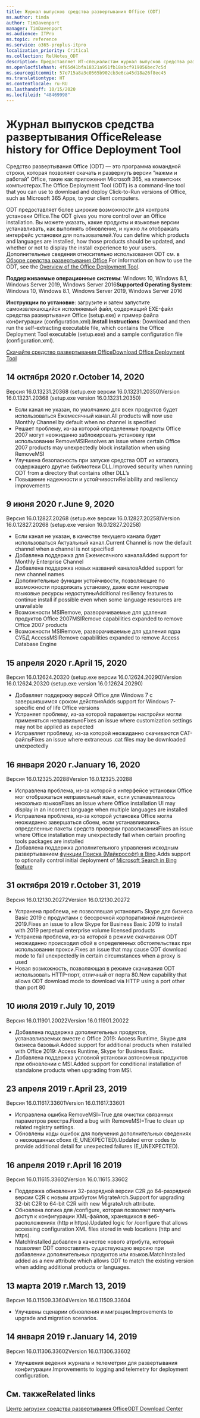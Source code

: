 ```yaml
---
title: Журнал выпусков средства развертывания Office (ODT)
ms.author: timda
author: TimDavenport
manager: TimDavenport
ms.audience: ITPro
ms.topic: reference
ms.service: o365-proplus-itpro
localization_priority: Critical
ms.collection: RelNotes_ODT
description: Предоставляет ИТ-специалистам журнал выпусков средства развертывания Office (ODT)
ms.openlocfilehash: 4f65d41bfa18321a951fb18abcf919056bec7c5d
ms.sourcegitcommit: 57e715a8a3c0565b902cb3e6ca45d18a26f8ec45
ms.translationtype: HT
ms.contentlocale: ru-RU
ms.lasthandoff: 10/15/2020
ms.locfileid: "48469998"
---
```

# <a name="release-history-for-office-deployment-tool"></a><span data-ttu-id="5b6e2-103">Журнал выпусков средства развертывания Office</span><span class="sxs-lookup"><span data-stu-id="5b6e2-103">Release history for Office Deployment Tool</span></span>

<span data-ttu-id="5b6e2-104">Средство развертывания Office (ODT) — это программа командной строки, которая позволяет скачать и развернуть версии “нажми и работай” Office, такие как приложения Microsoft 365, на клиентских компьютерах.</span><span class="sxs-lookup"><span data-stu-id="5b6e2-104">The Office Deployment Tool (ODT) is a command-line tool that you can use to download and deploy Click-to-Run versions of Office, such as Microsoft 365 Apps, to your client computers.</span></span> 


<span data-ttu-id="5b6e2-105">ODT предоставляет более широкие возможности для контроля установки Office.</span><span class="sxs-lookup"><span data-stu-id="5b6e2-105">The ODT gives you more control over an Office installation.</span></span> <span data-ttu-id="5b6e2-106">Вы можете указать, какие продукты и языковые версии устанавливать, как выполнять обновление, и нужно ли отображать интерфейс установки для пользователей.</span><span class="sxs-lookup"><span data-stu-id="5b6e2-106">You can define which products and languages are installed, how those products should be updated, and whether or not to display the install experience to your users.</span></span> <span data-ttu-id="5b6e2-107">Дополнительные сведения относительно использования ODT см. в [Обзоре средства развертывания Office](https://docs.microsoft.com/deployoffice/overview-of-the-office-2016-deployment-tool).</span><span class="sxs-lookup"><span data-stu-id="5b6e2-107">For information on how to use the ODT, see the [Overview of the Office Deployment Tool](https://docs.microsoft.com/deployoffice/overview-of-the-office-2016-deployment-tool).</span></span>

 <span data-ttu-id="5b6e2-108">**Поддерживаемые операционные системы**: Windows 10, Windows 8.1, Windows Server 2019, Windows Server 2016</span><span class="sxs-lookup"><span data-stu-id="5b6e2-108">**Supported Operating System**: Windows 10, Windows 8.1, Windows Server 2019, Windows Server 2016</span></span> 
 
 <span data-ttu-id="5b6e2-109">**Инструкции по установке**: загрузите и затем запустите самоизвлекающийся исполняемый файл, содержащий EXE-файл средства развертывания Office (setup.exe) и пример файла конфигурации (configuration.xml).</span><span class="sxs-lookup"><span data-stu-id="5b6e2-109">**Install Instructions**: Download and then run the self-extracting executable file, which contains the Office Deployment Tool executable (setup.exe) and a sample configuration file (configuration.xml).</span></span> 

[<span data-ttu-id="5b6e2-110">Скачайте средство развертывания Office</span><span class="sxs-lookup"><span data-stu-id="5b6e2-110">Download Office Deployment Tool</span></span>](https://www.microsoft.com/en-us/download/confirmation.aspx?id=49117)

## <a name="october-14-2020"></a><span data-ttu-id="5b6e2-111">14 октября 2020 г.</span><span class="sxs-lookup"><span data-stu-id="5b6e2-111">October 14, 2020</span></span>
<span data-ttu-id="5b6e2-112">Версия 16.0.13231.20368 (setup.exe версии 16.0.13231.20350)</span><span class="sxs-lookup"><span data-stu-id="5b6e2-112">Version 16.0.13231.20368 (setup.exe version 16.0.13231.20350)</span></span>
- <span data-ttu-id="5b6e2-113">Если канал не указан, по умолчанию для всех продуктов будет использоваться Ежемесячный канал.</span><span class="sxs-lookup"><span data-stu-id="5b6e2-113">All products will now use Monthly Channel by default when no channel is specified</span></span>
- <span data-ttu-id="5b6e2-114">Решает проблему, из-за которой определенные продукты Office 2007 могут неожиданно заблокировать установку при использовании RemoveMSI</span><span class="sxs-lookup"><span data-stu-id="5b6e2-114">Resolves an issue where certain Office 2007 products may unexpectedly block installation when using RemoveMSI</span></span>
- <span data-ttu-id="5b6e2-115">Улучшена безопасность при запуске средства ODT из каталога, содержащего другие библиотеки DLL.</span><span class="sxs-lookup"><span data-stu-id="5b6e2-115">Improved security when running ODT from a directory that contains other DLL’s</span></span>
- <span data-ttu-id="5b6e2-116">Повышение надежности и устойчивости</span><span class="sxs-lookup"><span data-stu-id="5b6e2-116">Reliability and resiliency improvements</span></span>

## <a name="june-9-2020"></a><span data-ttu-id="5b6e2-117">9 июня 2020 г.</span><span class="sxs-lookup"><span data-stu-id="5b6e2-117">June 9, 2020</span></span>

<span data-ttu-id="5b6e2-118">Версия 16.0.12827.20268 (setup.exe версии 16.0.12827.20258)</span><span class="sxs-lookup"><span data-stu-id="5b6e2-118">Version 16.0.12827.20268 (setup.exe version 16.0.12827.20258)</span></span>
- <span data-ttu-id="5b6e2-119">Если канал не указан, в качестве текущего канала будет использоваться Актуальный канал.</span><span class="sxs-lookup"><span data-stu-id="5b6e2-119">Current Channel is now the default channel when a channel is not specified</span></span>
- <span data-ttu-id="5b6e2-120">Добавлена поддержка для Ежемесячного канала</span><span class="sxs-lookup"><span data-stu-id="5b6e2-120">Added support for Monthly Enterprise Channel</span></span>
- <span data-ttu-id="5b6e2-121">Добавлена поддержка новых названий каналов</span><span class="sxs-lookup"><span data-stu-id="5b6e2-121">Added support for new channel names</span></span>
- <span data-ttu-id="5b6e2-122">Дополнительные функции устойчивости, позволяющие по возможности продолжать установку, даже если некоторые языковые ресурсы недоступны</span><span class="sxs-lookup"><span data-stu-id="5b6e2-122">Additional resiliency features to continue install if possible even when some language resources are unavailable</span></span>
- <span data-ttu-id="5b6e2-123">Возможности MSIRemove, разворачиваемые для удаления продуктов Office 2007</span><span class="sxs-lookup"><span data-stu-id="5b6e2-123">MSIRemove capabilities expanded to remove Office 2007 products</span></span>
- <span data-ttu-id="5b6e2-124">Возможности MSIRemove, разворачиваемые для удаления ядра СУБД Access</span><span class="sxs-lookup"><span data-stu-id="5b6e2-124">MSIRemove capabilities expanded to remove Access Database Engine</span></span> 

## <a name="april-15-2020"></a><span data-ttu-id="5b6e2-125">15 апреля 2020 г.</span><span class="sxs-lookup"><span data-stu-id="5b6e2-125">April 15, 2020</span></span>

<span data-ttu-id="5b6e2-126">Версия 16.0.12624.20320 (setup.exe версии 16.0.12624.20290)</span><span class="sxs-lookup"><span data-stu-id="5b6e2-126">Version 16.0.12624.20320 (setup.exe version 16.0.12624.20290)</span></span>
- <span data-ttu-id="5b6e2-127">Добавляет поддержку версий Office для Windows 7 с завершившимся сроком действия</span><span class="sxs-lookup"><span data-stu-id="5b6e2-127">Adds support for Windows 7-specific end of life Office versions</span></span>
- <span data-ttu-id="5b6e2-128">Устраняет проблему, из-за которой параметры настройки могли применяться неправильно</span><span class="sxs-lookup"><span data-stu-id="5b6e2-128">Fixes an issue where customization settings may not be applied as expected</span></span>
- <span data-ttu-id="5b6e2-129">Исправляет проблему, из-за которой неожиданно скачиваются CAT-файлы</span><span class="sxs-lookup"><span data-stu-id="5b6e2-129">Fixes an issue where extraneous .cat files may be downloaded unexpectedly</span></span>

## <a name="january-16-2020"></a><span data-ttu-id="5b6e2-130">16 января 2020 г.</span><span class="sxs-lookup"><span data-stu-id="5b6e2-130">January 16, 2020</span></span>

<span data-ttu-id="5b6e2-131">Версия 16.0.12325.20288</span><span class="sxs-lookup"><span data-stu-id="5b6e2-131">Version 16.0.12325.20288</span></span>
- <span data-ttu-id="5b6e2-132">Исправлена проблема, из-за которой в интерфейсе установки Office мог отображаться неправильный язык, если устанавливалось несколько языков</span><span class="sxs-lookup"><span data-stu-id="5b6e2-132">Fixes an issue where Office installation UI may display in an incorrect language when multiple languages are installed</span></span>
- <span data-ttu-id="5b6e2-133">Исправлена проблема, из-за которой установка Office могла неожиданно завершаться сбоем, если устанавливались определенные пакеты средств проверки правописания</span><span class="sxs-lookup"><span data-stu-id="5b6e2-133">Fixes an issue where Office installation may unexpectedly fail when certain proofing tools packages are installed</span></span>
- <span data-ttu-id="5b6e2-134">Добавлена поддержка дополнительного управления исходным развертыванием [функции Поиска (Майкрософт) в Bing](https://go.microsoft.com/fwlink/p/?linkid=2109345).</span><span class="sxs-lookup"><span data-stu-id="5b6e2-134">Adds support to optionally control initial deployment of [Microsoft Search in Bing feature](https://go.microsoft.com/fwlink/p/?linkid=2109345)</span></span>


## <a name="october-31-2019"></a><span data-ttu-id="5b6e2-135">31 октября 2019 г.</span><span class="sxs-lookup"><span data-stu-id="5b6e2-135">October 31, 2019</span></span>

<span data-ttu-id="5b6e2-136">Версия 16.0.12130.20272</span><span class="sxs-lookup"><span data-stu-id="5b6e2-136">Version 16.0.12130.20272</span></span>
- <span data-ttu-id="5b6e2-137">Устранена проблема, не позволявшая установить Skype для бизнеса Basic 2019 с продуктами с бессрочной корпоративной лицензией 2019.</span><span class="sxs-lookup"><span data-stu-id="5b6e2-137">Fixes an issue to allow Skype for Business Basic 2019 to install with 2019 perpetual enterprise volume licensed products</span></span>
- <span data-ttu-id="5b6e2-138">Устранена проблема, из-за которой в режиме скачивания ODT неожиданно происходил сбой в определенных обстоятельствах при использовании прокси.</span><span class="sxs-lookup"><span data-stu-id="5b6e2-138">Fixes an issue that may cause ODT download mode to fail unexpectedly in certain circumstances when a proxy is used</span></span>
- <span data-ttu-id="5b6e2-139">Новая возможность, позволяющая в режиме скачивания ODT использовать HTTP-порт, отличный от порта 80.</span><span class="sxs-lookup"><span data-stu-id="5b6e2-139">New capability that allows ODT download mode to download via HTTP using a port other than port 80</span></span>


## <a name="july-10-2019"></a><span data-ttu-id="5b6e2-140">10 июля 2019 г.</span><span class="sxs-lookup"><span data-stu-id="5b6e2-140">July 10, 2019</span></span>

<span data-ttu-id="5b6e2-141">Версия 16.0.11901.20022</span><span class="sxs-lookup"><span data-stu-id="5b6e2-141">Version 16.0.11901.20022</span></span>
- <span data-ttu-id="5b6e2-142">Добавлена поддержка дополнительных продуктов, устанавливаемых вместе с Office 2019: Access Runtime, Skype для бизнеса базовый.</span><span class="sxs-lookup"><span data-stu-id="5b6e2-142">Added support for additional products when installed with Office 2019: Access Runtime, Skype for Business Basic.</span></span>
- <span data-ttu-id="5b6e2-143">Добавлена поддержка условной установки автономных продуктов при обновлении с MSI.</span><span class="sxs-lookup"><span data-stu-id="5b6e2-143">Added support for conditional installation of standalone products when upgrading from MSI.</span></span>

## <a name="april-23-2019"></a><span data-ttu-id="5b6e2-144">23 апреля 2019 г.</span><span class="sxs-lookup"><span data-stu-id="5b6e2-144">April 23, 2019</span></span>

<span data-ttu-id="5b6e2-145">Версия 16.0.11617.33601</span><span class="sxs-lookup"><span data-stu-id="5b6e2-145">Version 16.0.11617.33601</span></span>
- <span data-ttu-id="5b6e2-146">Исправлена ошибка RemoveMSI=True для очистки связанных параметров реестра.</span><span class="sxs-lookup"><span data-stu-id="5b6e2-146">Fixed a bug with RemoveMSI=True to clean up related registry settings.</span></span>
- <span data-ttu-id="5b6e2-147">Обновлены коды ошибок для получения дополнительных сведениях о неожиданных сбоях (E_UNEXPECTED).</span><span class="sxs-lookup"><span data-stu-id="5b6e2-147">Updated error codes to provide additional detail for unexpected failures (E_UNEXPECTED).</span></span>

## <a name="april-16-2019"></a><span data-ttu-id="5b6e2-148">16 апреля 2019 г.</span><span class="sxs-lookup"><span data-stu-id="5b6e2-148">April 16 2019</span></span>

<span data-ttu-id="5b6e2-149">Версия 16.0.11615.33602</span><span class="sxs-lookup"><span data-stu-id="5b6e2-149">Version 16.0.11615.33602</span></span>
- <span data-ttu-id="5b6e2-150">Поддержка обновления 32-разрядной версии C2R до 64-разрядной версии C2R с новым атрибутом MigrateArch.</span><span class="sxs-lookup"><span data-stu-id="5b6e2-150">Support for upgrading 32-bit C2R to 64-bit C2R with new MigrateArch attribute.</span></span>
- <span data-ttu-id="5b6e2-151">Обновлена логика для /configure, которая позволяет получить доступ к конфигурации XML-файлов, хранящихся в веб-расположениях (http и https).</span><span class="sxs-lookup"><span data-stu-id="5b6e2-151">Updated logic for /configure that allows accessing configuration XML files stored in web locations (http and https).</span></span>
- <span data-ttu-id="5b6e2-152">MatchInstalled добавлен в качестве нового атрибута, который позволяет ODT сопоставлять существующую версию при добавлении дополнительных продуктов или языков.</span><span class="sxs-lookup"><span data-stu-id="5b6e2-152">MatchInstalled added as a new attribute which allows ODT to match the existing version when adding additional products or languages.</span></span>

## <a name="march-13-2019"></a><span data-ttu-id="5b6e2-153">13 марта 2019 г.</span><span class="sxs-lookup"><span data-stu-id="5b6e2-153">March 13, 2019</span></span>

<span data-ttu-id="5b6e2-154">Версия 16.0.11509.33604</span><span class="sxs-lookup"><span data-stu-id="5b6e2-154">Version 16.0.11509.33604</span></span>
- <span data-ttu-id="5b6e2-155">Улучшены сценарии обновления и миграции.</span><span class="sxs-lookup"><span data-stu-id="5b6e2-155">Improvements to upgrade and migration scenarios.</span></span>

## <a name="january-14-2019"></a><span data-ttu-id="5b6e2-156">14 января 2019 г.</span><span class="sxs-lookup"><span data-stu-id="5b6e2-156">January 14, 2019</span></span>

<span data-ttu-id="5b6e2-157">Версия 16.0.11306.33602</span><span class="sxs-lookup"><span data-stu-id="5b6e2-157">Version 16.0.11306.33602</span></span>
- <span data-ttu-id="5b6e2-158">Улучшения ведения журнала и телеметрии для развертывания конфигурации.</span><span class="sxs-lookup"><span data-stu-id="5b6e2-158">Improvements to logging and telemetry for deployment configuration.</span></span>


## <a name="related-links"></a><span data-ttu-id="5b6e2-159">См. также</span><span class="sxs-lookup"><span data-stu-id="5b6e2-159">Related links</span></span>

[<span data-ttu-id="5b6e2-160">Центр загрузки средства развертывания Office</span><span class="sxs-lookup"><span data-stu-id="5b6e2-160">ODT Download Center</span></span>](https://www.microsoft.com/en-us/download/details.aspx?id=49117)
